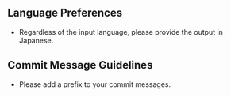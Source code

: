 ## Language Preferences

- Regardless of the input language, please provide the output in Japanese.

## Commit Message Guidelines

- Please add a prefix to your commit messages.

